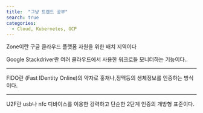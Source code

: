 ```yaml
---
title:  "그냥 트렌드 공부"
search: true
categories: 
  - Cloud, Kubernetes, GCP
---
```


Zone이란 구글 클라우드 플랫폼 자원을 위한 배치 지역이다

Google Stackdriver란 여러 클라우드에서 사용한 워크로들 모니터하는 기능이다..

***

FIDO란 (Fast IDentity Online)의 약자로 홍채나,정맥등의 생체정보를 인증하는 방식이다.

***
U2F란 usb나 nfc 디바이스를 이용한 강력하고 단순한 2단계 인증의 개방형 표준이다.
